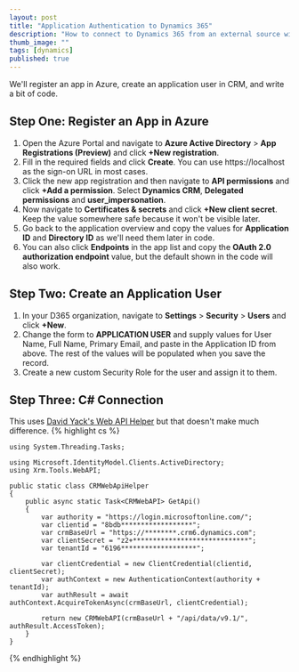 ```yaml
---
layout: post
title: "Application Authentication to Dynamics 365"
description: "How to connect to Dynamics 365 from an external source without using a username and password."
thumb_image: ""
tags: [dynamics]
published: true
---
```

We'll register an app in Azure, create an application user in CRM, and write a bit of code.

## Step One: Register an App in Azure
1. Open the Azure Portal and navigate to **Azure Active Directory** > **App Registrations (Preview)** and click **+New registration**.
2. Fill in the required fields and click **Create**. You can use https://localhost as the sign-on URL in most cases.
3. Click the new app registration and then navigate to **API permissions** and click **+Add a permission**. Select **Dynamics CRM**, **Delegated permissions** and **user_impersonation**.
4. Now navigate to **Certificates & secrets** and click **+New client secret**. Keep the value somewhere safe because it won't be visible later.
5. Go back to the application overview and copy the values for **Application ID** and **Directory ID** as we'll need them later in code.
6. You can also click **Endpoints** in the app list and copy the **OAuth 2.0 authorization endpoint** value, but the default shown in the code will also work.

## Step Two: Create an Application User
1. In your D365 organization, navigate to **Settings** > **Security** > **Users** and click **+New**.
2. Change the form to **APPLICATION USER** and supply values for User Name, Full Name, Primary Email, and paste in the Application ID from above. The rest of the values will be populated when you save the record.
3. Create a new custom Security Role for the user and assign it to them.

## Step Three: C# Connection
This uses [David Yack's Web API Helper](https://github.com/davidyack/Xrm.Tools.CRMWebAPI) but that doesn't make much difference.
{% highlight cs %}
    
    using System.Threading.Tasks;

    using Microsoft.IdentityModel.Clients.ActiveDirectory;
    using Xrm.Tools.WebAPI;

    public static class CRMWebApiHelper
    {
        public async static Task<CRMWebAPI> GetApi()
        {
            var authority = "https://login.microsoftonline.com/";
            var clientid = "8bdb******************";
            var crmBaseUrl = "https://********.crm6.dynamics.com";
            var clientSecret = "z2+*****************************";
            var tenantId = "6196*******************";

            var clientCredential = new ClientCredential(clientid, clientSecret);
            var authContext = new AuthenticationContext(authority + tenantId);
            var authResult = await authContext.AcquireTokenAsync(crmBaseUrl, clientCredential);

            return new CRMWebAPI(crmBaseUrl + "/api/data/v9.1/", authResult.AccessToken);
        }
    }
{% endhighlight %}
